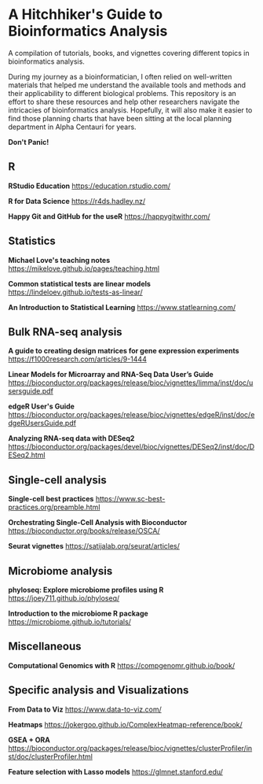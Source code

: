 # A Hitchhiker's Guide to Bioinformatics Analysis
A compilation of tutorials, books, and vignettes covering different topics in bioinformatics analysis.

During my journey as a bioinformatician, I often relied on well-written materials 
that helped me understand the available tools and methods and their applicability 
to different biological problems. This repository is an effort to share these 
resources and help other researchers navigate the intricacies of bioinformatics 
analysis. Hopefully, it will also make it easier to find those planning charts that 
have been sitting at the local planning department in Alpha Centauri for years.

**Don't Panic!**

## R
**RStudio Education**
https://education.rstudio.com/

**R for Data Science**
https://r4ds.hadley.nz/

**Happy Git and GitHub for the useR**
https://happygitwithr.com/

## Statistics
**Michael Love's teaching notes** 
https://mikelove.github.io/pages/teaching.html

**Common statistical tests are linear models**
https://lindeloev.github.io/tests-as-linear/

**An Introduction to Statistical Learning**
https://www.statlearning.com/

## Bulk RNA-seq analysis
**A guide to creating design matrices for gene expression experiments**
https://f1000research.com/articles/9-1444

**Linear Models for Microarray and RNA-Seq Data User’s Guide**
https://bioconductor.org/packages/release/bioc/vignettes/limma/inst/doc/usersguide.pdf

**edgeR User's Guide**
https://bioconductor.org/packages/release/bioc/vignettes/edgeR/inst/doc/edgeRUsersGuide.pdf

**Analyzing RNA-seq data with DESeq2**
https://bioconductor.org/packages/devel/bioc/vignettes/DESeq2/inst/doc/DESeq2.html

## Single-cell analysis
**Single-cell best practices**
https://www.sc-best-practices.org/preamble.html

**Orchestrating Single-Cell Analysis with Bioconductor**
https://bioconductor.org/books/release/OSCA/

**Seurat vignettes**
https://satijalab.org/seurat/articles/ 

## Microbiome analysis
**phyloseq: Explore microbiome profiles using R**
https://joey711.github.io/phyloseq/

**Introduction to the microbiome R package**
https://microbiome.github.io/tutorials/

## Miscellaneous
**Computational Genomics with R**
https://compgenomr.github.io/book/

## Specific analysis and Visualizations
**From Data to Viz**
https://www.data-to-viz.com/

**Heatmaps**
https://jokergoo.github.io/ComplexHeatmap-reference/book/

**GSEA + ORA**
https://bioconductor.org/packages/release/bioc/vignettes/clusterProfiler/inst/doc/clusterProfiler.html

**Feature selection with Lasso models**
https://glmnet.stanford.edu/




